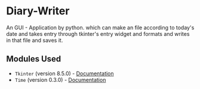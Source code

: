 # Diary-Writer
An GUI - Application by python. which can make an file according to today's date and takes entry through tkinter's entry widget and formats and writes in that file and saves it.

## Modules Used

- `Tkinter` (version 8.5.0) - [Documentation](https://docs.python.org/3/library/tkinter.html)
- `Time` (version 0.3.0) - [Documentation](https://docs.python.org/3/library/time.html)
